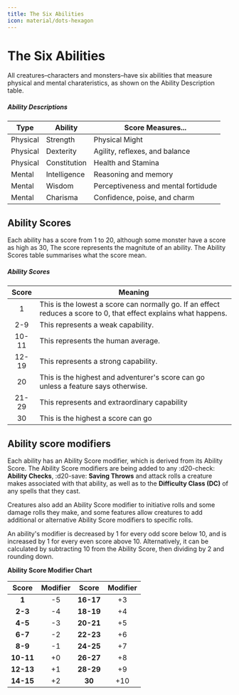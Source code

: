 ```yaml
---
title: The Six Abilities
icon: material/dots-hexagon
---
```


# The Six Abilities

All creatures–characters and monsters–have six abilities that measure physical and mental charateristics, as shown on the Ability Description table.

##### Ability Descriptions

| Type |Ability | Score Measures... |
|---|---|---|
| Physical | Strength | Physical Might |
| Physical | Dexterity | Agility, reflexes, and balance |
| Physical | Constitution | Health and Stamina |
| Mental | Intelligence | Reasoning and memory |
| Mental | Wisdom | Perceptiveness and mental fortidude |
| Mental | Charisma | Confidence, poise, and charm |

## Ability Scores

Each ability has a score from 1 to 20, although some monster have a score as high as 30, The score represents the magnitute of an ability. The Ability Scores table summarises what the score mean.

##### Ability Scores
|Score|Meaning|
|:-:|---|
| 1 | This is the lowest a score can normally go. If an effect reduces a score to 0, that effect explains what happens.
| 2-9 | This represents a weak capability. |
| 10-11 | This represents the human average. |
| 12-19 | This represents a strong capability. |
| 20 | This is the highest and adventurer's score can go unless a feature says otherwise.
| 21-29 | This represents and extraordinary capability |
| 30 | This is the highest a score can go |


## Ability score modifiers

Each ability has an Ability Score modifier, which is derived from its Ability Score. The Ability Score modifiers are being added to any :d20-check: **Ability Checks**, :d20-save: **Saving Throws** and attack rolls a creature makes associated with that ability, as well as to the **Difficulty Class (DC)** of any spells that they cast.

Creatures also add an Ability Score modifier to initiative rolls and some damage rolls they make, and some features allow creatures to add additional or alternative Ability Score modifiers to specific rolls.

An ability's modifier is decreased by 1 for every odd score below 10, and is increased by 1 for every even score above 10. Alternatively, it can be calculated by subtracting 10 from the Ability Score, then dividing by 2 and rounding down.

**Ability Score Modifier Chart**

| **Score** | **Modifier** | **Score** | **Modifier** |
|:---:|:---:|:---:|:---:|
| **1** | -5 | **16-17** | +3 |
| **2-3** | -4 |**18-19** | +4 |
| **4-5** | -3 | **20-21** | +5 |
| **6-7** | -2 | **22-23** | +6 |
| **8-9** | -1 | **24-25** | +7 |
| **10-11** | +0 | **26-27** | +8 |
| **12-13** | +1 | **28-29** | +9 |
| **14-15** | +2 | **30** | +10 |